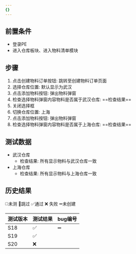 ```yaml
---
{}
---
```



## 前置条件

- 登录PE
- 进入仓库板块、进入物料清单模块

## 步骤

1. 点击创建物料订单按钮: 跳转至创建物料订单页面
2. 选择仓库位置: 默认显示为武汉
3. 点击添加物料按钮: 弹出物料弹窗
4. 检查选择物料弹窗内容物料是否属于武汉仓库: ==检查结果== 
5. 关闭选择框
6. 切换仓库位置: 上海
7. 点击添加物料按钮: 弹出物料弹窗
8. 检查选择物料弹窗内容物料是否属于上海仓库: ==检查结果== 

## 测试数据

- 武汉仓库
	- 检查结果: 所有显示物料与武汉仓库一致
- 上海仓库
	- 检查结果: 所有显示物料与上海仓库一致

## 历史结果
 ◻️未测    🚫跳过     ✅通过    ❌ 失败    ➖未创建
 
| 测试版本 | 测试结果 | bug编号 |
| ---- | ---- | ---- |
| S18 | ✅ | ➖ |
| S19 | ✅ |  |
| S20 | ❌ |  |
